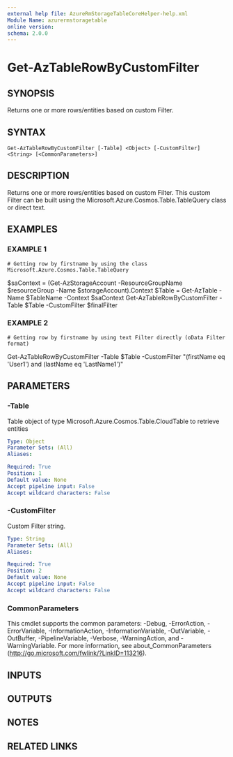 ```yaml
---
external help file: AzureRmStorageTableCoreHelper-help.xml
Module Name: azurermstoragetable
online version:
schema: 2.0.0
---
```


# Get-AzTableRowByCustomFilter

## SYNOPSIS
Returns one or more rows/entities based on custom Filter.

## SYNTAX

```
Get-AzTableRowByCustomFilter [-Table] <Object> [-CustomFilter] <String> [<CommonParameters>]
```

## DESCRIPTION
Returns one or more rows/entities based on custom Filter.
This custom Filter can be
built using the Microsoft.Azure.Cosmos.Table.TableQuery class or direct text.

## EXAMPLES

### EXAMPLE 1
```
# Getting row by firstname by using the class Microsoft.Azure.Cosmos.Table.TableQuery
```

$saContext = (Get-AzStorageAccount -ResourceGroupName $resourceGroup -Name $storageAccount).Context
$Table = Get-AzTable -Name $TableName -Context $saContext
Get-AzTableRowByCustomFilter -Table $Table -CustomFilter $finalFilter

### EXAMPLE 2
```
# Getting row by firstname by using text Filter directly (oData Filter format)
```

Get-AzTableRowByCustomFilter -Table $Table -CustomFilter "(firstName eq 'User1') and (lastName eq 'LastName1')"

## PARAMETERS

### -Table
Table object of type Microsoft.Azure.Cosmos.Table.CloudTable to retrieve entities

```yaml
Type: Object
Parameter Sets: (All)
Aliases:

Required: True
Position: 1
Default value: None
Accept pipeline input: False
Accept wildcard characters: False
```

### -CustomFilter
Custom Filter string.

```yaml
Type: String
Parameter Sets: (All)
Aliases:

Required: True
Position: 2
Default value: None
Accept pipeline input: False
Accept wildcard characters: False
```

### CommonParameters
This cmdlet supports the common parameters: -Debug, -ErrorAction, -ErrorVariable, -InformationAction, -InformationVariable, -OutVariable, -OutBuffer, -PipelineVariable, -Verbose, -WarningAction, and -WarningVariable. For more information, see about_CommonParameters (http://go.microsoft.com/fwlink/?LinkID=113216).

## INPUTS

## OUTPUTS

## NOTES

## RELATED LINKS
